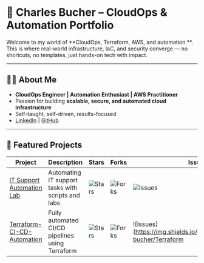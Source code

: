 # 🚀 Charles Bucher – CloudOps & Automation Portfolio

Welcome to my world of **CloudOps, Terraform, AWS, and automation **. This is where real-world infrastructure, IaC, and security converge — no shortcuts, no templates, just hands-on tech with impact.  

---

## 👨‍💻 About Me

- **CloudOps Engineer | Automation Enthusiast | AWS Practitioner**  
- Passion for building **scalable, secure, and automated cloud infrastructure**  
- Self-taught, self-driven, results-focused  
- [LinkedIn](https://www.linkedin.com/in/charles-bucher85813) | [GitHub](https://github.com/charles-bucher)

---

## 📂 Featured Projects

| Project | Description | Stars | Forks | Issues |
|--------|------------|-------|-------|-------|
| [IT Support Automation Lab](https://github.com/charles-bucher/it-support-automation-lab) | Automating IT support tasks with scripts and labs | ![Stars](https://img.shields.io/github/stars/charles-bucher/it-support-automation-lab) | ![Forks](https://img.shields.io/github/forks/charles-bucher/it-support-automation-lab) | ![Issues](https://img.shields.io/github/issues/charles-bucher/it-support-automation-lab) |
| [Terraform-CI-CD-Automation](https://github.com/charles-bucher/Terraform-CI-CD-Automation) | Fully automated CI/CD pipelines using Terraform | ![Stars](https://img.shields.io/github/stars/charles-bucher/Terraform-CI-CD-Automation) | ![Forks](https://img.shields.io/github/forks/charles-bucher/Terraform-CI-CD-Automation) | ![Issues](https://img.shields.io/github/issues/charles-bucher/Terraform
